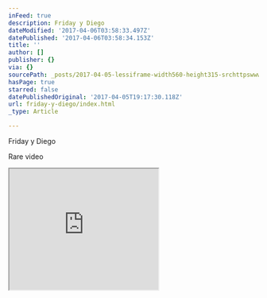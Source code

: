 ```yaml
---
inFeed: true
description: Friday y Diego
dateModified: '2017-04-06T03:58:33.497Z'
datePublished: '2017-04-06T03:58:34.153Z'
title: ''
author: []
publisher: {}
via: {}
sourcePath: _posts/2017-04-05-lessiframe-width560-height315-srchttpswwwyoutubeco.md
hasPage: true
starred: false
datePublishedOriginal: '2017-04-05T19:17:30.118Z'
url: friday-y-diego/index.html
_type: Article

---
```

Friday y Diego

Rare video

<iframe src="https://the-grid.github.io/ed-userhtml/?g=eJwlzUEOwiAQAMCvkH1AV6010ZReTK8-wFuBrZBA18ASoq_X6AdmxrDmJZFqwYnXMJx2oDyFhxcN_X4AVbLV4EWe5YLYWuteXKUa6iwnpGTIYb3e7vw-z4cjg_pxhrOjrOGLLTFyW2uMxWaibRrxP04fwREpnw" height="244" style=""></iframe>